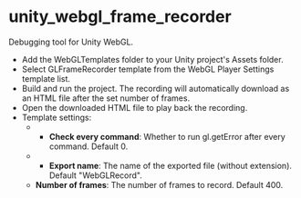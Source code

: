 # unity_webgl_frame_recorder
Debugging tool for Unity WebGL.
* Add the WebGLTemplates folder to your Unity project's Assets folder.
* Select GLFrameRecorder template from the WebGL Player Settings template list.
* Build and run the project. The recording will automatically download as an HTML file after the set number of frames.
* Open the downloaded HTML file to play back the recording.
* Template settings:
    * * **Check every command**: Whether to run gl.getError after every command. Default 0.
    * * **Export name**: The name of the exported file (without extension). Default "WebGLRecord".
    * **Number of frames**: The number of frames to record. Default 400.
